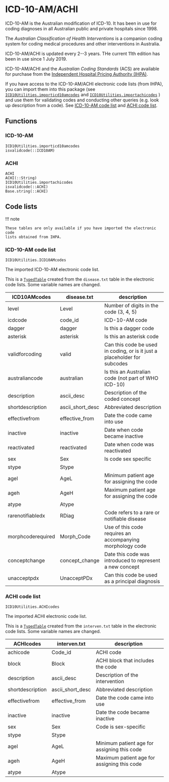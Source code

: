 # ICD-10-AM/ACHI

ICD-10-AM is the Australian modification of ICD-10. It has been in use for coding
diagnoses in all Australian public and private hospitals since 1998.

The _Australian Classification of Health Interventions_ is a companion coding
system for coding medical procedures and other interventions in Australia.

ICD-10-AM/ACHI is updated every 2--3 years. THe current 11th edition has been
in use since 1 July 2019.

ICD-10-AM/ACHI and the _Australian Coding Standards_ (ACS) are available for
purchase from the
[Independent Hospital Pricing Authority (IHPA)](https://www.ihpa.gov.au/what-we-do/icd-10-am-achi-acs-classification).

If you have access to the ICD-10-AM/ACHI electronic code lists (from IHPA), you
can import them into this package (see
[`ICD10Utilities.importicd10amcodes`](@ref) and
[`ICD10Utilities.importachicodes`](@ref) ) and use them for validating codes and
conducting other queries (e.g. look up description from a code).
See [ICD-10-AM code list](@ref) and [ACHI code list](@ref).

## Functions

### ICD-10-AM

```@docs
ICD10Utilities.importicd10amcodes
isvalidcode(::ICD10AM)
```

### ACHI

```@docs
ACHI
ACHI(::String)
ICD10Utilities.importachicodes
isvalidcode(::ACHI)
Base.string(::ACHI)
```

## Code lists

!!! note

    These tables are only available if you have imported the electronic code
    lists obtained from IHPA.

### ICD-10-AM code list

    ICD10Utilities.ICD10AMcodes

The imported ICD-10-AM electronic code list.

This is a [`TypedTable`](https://typedtables.juliadata.org/stable/) created from
the `disease.txt` table in the electronic code lists. Some variable names are
changed.

ICD10AMcodes      | disease.txt    | description
------------------|----------------|--------------------------------------------------------------------------
level             | Level          | Number of digits in the code (3, 4, 5)
icdcode           | code\_id       | ICD-10-AM code
dagger            | dagger         | Is this a dagger code
asterisk          | asterisk       | Is this an asterisk code
validforcoding    | valid          | Can this code be used in coding, or is it just a placeholder for subcodes
australiancode    | australian     | Is this an Australian code (not part of WHO ICD-10)
description       | ascii\_desc     | Description of the coded concept
shortdescription  | ascii\_short\_desc | Abbreviated description
effectivefrom     | effective\_from| Date the code came into use
inactive          | inactive       | Date when code became inactive
reactivated       | reactivated    | Date when code was reactivated
sex               | Sex            | Is code sex specific
stype             | Stype          |
agel              | AgeL           | Minimum patient age for assigning the code
ageh              | AgeH           | Maximum patient age for assigning the code
atype             | Atype          |
rarenotifiabledx  | RDiag          | Code refers to a rare or notifiable disease
morphcoderequired | Morph\_Code    | Use of this code requires an accompanying morphology code
conceptchange     | concept_change | Date this code was introduced to represent a new concept
unacceptpdx       | UnacceptPDx    | Can this code be used as a principal diagnosis

### ACHI code list

    ICD10Utilities.ACHIcodes

The imported ACHI electronic code list.

This is a [`TypedTable`](https://typedtables.juliadata.org/stable/) created from
the `interven.txt` table in the electronic code lists. Some variable names are
changed.

ACHIcodes        | interven.txt       | description
-----------------|--------------------|-------------------------------------------
achicode         | Code\_id           | ACHI code
block            | Block              | ACHI block that includes the code
description      | ascii\_desc        | Description of the intervention
shortdescription | ascii\_short\_desc | Abbreviated description
effectivefrom    | effective\_from    | Date the code came into use
inactive         | inactive           | Date the code became inactive
sex              | Sex                | Code is sex-specific
stype            | Stype              |
agel             | AgeL               | Minimum patient age for assigning this code
ageh             | AgeH               | Maximum patient age for assigning this code
atype            | Atype              |

